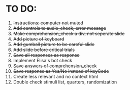 # TO DO:


1. ~~Instructions: computer not muted~~
2. ~~Add controls to audio_check, error message~~
3. ~~Make comprehension_check a div, not seperate slide~~
4. ~~Add picture of keyboard~~
5. ~~Add gumball picture to be careful slide~~
6. ~~Add slide before critical trials~~
7. ~~Save all responses as response~~
8. Implement Elisa's bot check 
9. ~~Save answers of comprehension_check~~
10. ~~Save response as Yes/No instead of keyCode~~ 
11. Create less relevant and no context html
12. Double check stimuli list, quarters, randomization